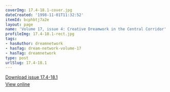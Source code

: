 ```yaml
---
coverImg: 17.4-18.1-cover.jpg
dateCreated: '1998-11-01T11:32:52'
itemId: bcphbtj7a2e
layout: page
name: 'Volume 17, issue 4: Creative Dreamwork in the Central Corridor'
profileImg: 17.4-18.1-rect.jpg
tags:
- hasAuthor: dreamnetwork
- hasTag: dream-network-volume-17
- hasTag: dreamnetwork
type: post
urlSlug: 17.4-18.1
---
```

<p style="margin-block-end: 5px; margin-block-start: 5px;"><a href="../files/pdfs/Volume_17/17.4-18.1-Dream-Network-Vol-17-No-4-&-18-No-1.pdf" download="">Download issue 17.4-18.1</a></p><p style="margin-block-end: 5px; margin-block-start: 5px;"><a href="../files/pdfs/Volume_17/17.4-18.1-Dream-Network-Vol-17-No-4-&-18-No-1.pdf">View online</a></p>